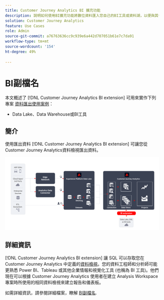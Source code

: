 ```yaml
---
title: Customer Journey Analytics BI 擴充功能
description: 說明如何使用BI擴充功能將數位資料匯入您自己的BI工具或資料湖，以便與其他資料集搭配使用。
solution: Customer Journey Analytics
feature: Use Cases
role: Admin
source-git-commit: a76763636cc9c939e6a442d707051b61e7c7da91
workflow-type: tm+mt
source-wordcount: '154'
ht-degree: 49%

---
```



# BI副檔名

本文概述了 [!DNL Customer Journey Analytics BI extension] 可用來實作下列專案 [資料匯出使用案例](overview.md)：

- Data Lake、Data Warehouse或BI工具

## 簡介

使用匯出資料 [!DNL Customer Journey Analytics BI extension] 可讓您從Customer Journey Analytics資料檢視匯出資料。

![BI副檔名](../assets/bi-extension.svg)

## 詳細資訊

[!DNL Customer Journey Analytics BI extension] 讓 SQL 可以存取您在 Customer Journey Analytics 中定義的[資料檢視](/help/data-views/data-views.md)。您的資料工程師和分析師可能更熟悉 Power BI、Tableau 或其他企業情報和視覺化工具 (也稱為 BI 工具)。他們現在可以根據 Customer Journey Analytics 使用者在建立 Analysis Workspace 專案時所使用的相同資料檢視來建立報告和儀表板。

如需詳細資訊，請參閱詳細檔案，瞭解 [BI副檔名](../../data-views/bi-extension.md).
